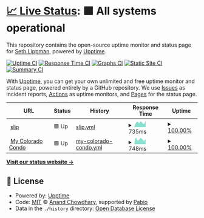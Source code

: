 # [📈 Live Status](https://trickyslip.github.io/upptime): <!--live status--> **🟩 All systems operational**

This repository contains the open-source uptime monitor and status page for [Seth Lippman](http://www.unreeled.com), powered by [Upptime](https://github.com/upptime/upptime).

[![Uptime CI](https://github.com/trickyslip/upptime/workflows/Uptime%20CI/badge.svg)](https://github.com/trickyslip/upptime/actions?query=workflow%3A%22Uptime+CI%22)
[![Response Time CI](https://github.com/trickyslip/upptime/workflows/Response%20Time%20CI/badge.svg)](https://github.com/trickyslip/upptime/actions?query=workflow%3A%22Response+Time+CI%22)
[![Graphs CI](https://github.com/trickyslip/upptime/workflows/Graphs%20CI/badge.svg)](https://github.com/trickyslip/upptime/actions?query=workflow%3A%22Graphs+CI%22)
[![Static Site CI](https://github.com/trickyslip/upptime/workflows/Static%20Site%20CI/badge.svg)](https://github.com/trickyslip/upptime/actions?query=workflow%3A%22Static+Site+CI%22)
[![Summary CI](https://github.com/trickyslip/upptime/workflows/Summary%20CI/badge.svg)](https://github.com/trickyslip/upptime/actions?query=workflow%3A%22Summary+CI%22)

With [Upptime](https://upptime.js.org), you can get your own unlimited and free uptime monitor and status page, powered entirely by a GitHub repository. We use [Issues](https://github.com/trickyslip/upptime/issues) as incident reports, [Actions](https://github.com/trickyslip/upptime/actions) as uptime monitors, and [Pages](https://trickyslip.github.io/upptime) for the status page.

<!--start: status pages-->
<!-- This summary is generated by Upptime (https://github.com/upptime/upptime) -->
<!-- Do not edit this manually, your changes will be overwritten -->
<!-- prettier-ignore -->
| URL | Status | History | Response Time | Uptime |
| --- | ------ | ------- | ------------- | ------ |
| <img alt="" src="https://icons.duckduckgo.com/ip3/slip.unreeled.com.ico" height="13"> [slip](https://slip.unreeled.com) | 🟩 Up | [slip.yml](https://github.com/trickyslip/upptime/commits/HEAD/history/slip.yml) | <details><summary><img alt="Response time graph" src="./graphs/slip/response-time-week.png" height="20"> 735ms</summary><br><a href="https://trickyslip.github.io/upptime/history/slip"><img alt="Response time 918" src="https://img.shields.io/endpoint?url=https%3A%2F%2Fraw.githubusercontent.com%2Ftrickyslip%2Fupptime%2FHEAD%2Fapi%2Fslip%2Fresponse-time.json"></a><br><a href="https://trickyslip.github.io/upptime/history/slip"><img alt="24-hour response time 1043" src="https://img.shields.io/endpoint?url=https%3A%2F%2Fraw.githubusercontent.com%2Ftrickyslip%2Fupptime%2FHEAD%2Fapi%2Fslip%2Fresponse-time-day.json"></a><br><a href="https://trickyslip.github.io/upptime/history/slip"><img alt="7-day response time 735" src="https://img.shields.io/endpoint?url=https%3A%2F%2Fraw.githubusercontent.com%2Ftrickyslip%2Fupptime%2FHEAD%2Fapi%2Fslip%2Fresponse-time-week.json"></a><br><a href="https://trickyslip.github.io/upptime/history/slip"><img alt="30-day response time 752" src="https://img.shields.io/endpoint?url=https%3A%2F%2Fraw.githubusercontent.com%2Ftrickyslip%2Fupptime%2FHEAD%2Fapi%2Fslip%2Fresponse-time-month.json"></a><br><a href="https://trickyslip.github.io/upptime/history/slip"><img alt="1-year response time 975" src="https://img.shields.io/endpoint?url=https%3A%2F%2Fraw.githubusercontent.com%2Ftrickyslip%2Fupptime%2FHEAD%2Fapi%2Fslip%2Fresponse-time-year.json"></a></details> | <details><summary><a href="https://trickyslip.github.io/upptime/history/slip">100.00%</a></summary><a href="https://trickyslip.github.io/upptime/history/slip"><img alt="All-time uptime 89.45%" src="https://img.shields.io/endpoint?url=https%3A%2F%2Fraw.githubusercontent.com%2Ftrickyslip%2Fupptime%2FHEAD%2Fapi%2Fslip%2Fuptime.json"></a><br><a href="https://trickyslip.github.io/upptime/history/slip"><img alt="24-hour uptime 100.00%" src="https://img.shields.io/endpoint?url=https%3A%2F%2Fraw.githubusercontent.com%2Ftrickyslip%2Fupptime%2FHEAD%2Fapi%2Fslip%2Fuptime-day.json"></a><br><a href="https://trickyslip.github.io/upptime/history/slip"><img alt="7-day uptime 100.00%" src="https://img.shields.io/endpoint?url=https%3A%2F%2Fraw.githubusercontent.com%2Ftrickyslip%2Fupptime%2FHEAD%2Fapi%2Fslip%2Fuptime-week.json"></a><br><a href="https://trickyslip.github.io/upptime/history/slip"><img alt="30-day uptime 100.00%" src="https://img.shields.io/endpoint?url=https%3A%2F%2Fraw.githubusercontent.com%2Ftrickyslip%2Fupptime%2FHEAD%2Fapi%2Fslip%2Fuptime-month.json"></a><br><a href="https://trickyslip.github.io/upptime/history/slip"><img alt="1-year uptime 86.61%" src="https://img.shields.io/endpoint?url=https%3A%2F%2Fraw.githubusercontent.com%2Ftrickyslip%2Fupptime%2FHEAD%2Fapi%2Fslip%2Fuptime-year.json"></a></details>
| <img alt="" src="https://icons.duckduckgo.com/ip3/www.mycoloradocondo.com.ico" height="13"> [My Colorado Condo](https://www.mycoloradocondo.com) | 🟩 Up | [my-colorado-condo.yml](https://github.com/trickyslip/upptime/commits/HEAD/history/my-colorado-condo.yml) | <details><summary><img alt="Response time graph" src="./graphs/my-colorado-condo/response-time-week.png" height="20"> 748ms</summary><br><a href="https://trickyslip.github.io/upptime/history/my-colorado-condo"><img alt="Response time 954" src="https://img.shields.io/endpoint?url=https%3A%2F%2Fraw.githubusercontent.com%2Ftrickyslip%2Fupptime%2FHEAD%2Fapi%2Fmy-colorado-condo%2Fresponse-time.json"></a><br><a href="https://trickyslip.github.io/upptime/history/my-colorado-condo"><img alt="24-hour response time 774" src="https://img.shields.io/endpoint?url=https%3A%2F%2Fraw.githubusercontent.com%2Ftrickyslip%2Fupptime%2FHEAD%2Fapi%2Fmy-colorado-condo%2Fresponse-time-day.json"></a><br><a href="https://trickyslip.github.io/upptime/history/my-colorado-condo"><img alt="7-day response time 748" src="https://img.shields.io/endpoint?url=https%3A%2F%2Fraw.githubusercontent.com%2Ftrickyslip%2Fupptime%2FHEAD%2Fapi%2Fmy-colorado-condo%2Fresponse-time-week.json"></a><br><a href="https://trickyslip.github.io/upptime/history/my-colorado-condo"><img alt="30-day response time 860" src="https://img.shields.io/endpoint?url=https%3A%2F%2Fraw.githubusercontent.com%2Ftrickyslip%2Fupptime%2FHEAD%2Fapi%2Fmy-colorado-condo%2Fresponse-time-month.json"></a><br><a href="https://trickyslip.github.io/upptime/history/my-colorado-condo"><img alt="1-year response time 999" src="https://img.shields.io/endpoint?url=https%3A%2F%2Fraw.githubusercontent.com%2Ftrickyslip%2Fupptime%2FHEAD%2Fapi%2Fmy-colorado-condo%2Fresponse-time-year.json"></a></details> | <details><summary><a href="https://trickyslip.github.io/upptime/history/my-colorado-condo">100.00%</a></summary><a href="https://trickyslip.github.io/upptime/history/my-colorado-condo"><img alt="All-time uptime 84.72%" src="https://img.shields.io/endpoint?url=https%3A%2F%2Fraw.githubusercontent.com%2Ftrickyslip%2Fupptime%2FHEAD%2Fapi%2Fmy-colorado-condo%2Fuptime.json"></a><br><a href="https://trickyslip.github.io/upptime/history/my-colorado-condo"><img alt="24-hour uptime 100.00%" src="https://img.shields.io/endpoint?url=https%3A%2F%2Fraw.githubusercontent.com%2Ftrickyslip%2Fupptime%2FHEAD%2Fapi%2Fmy-colorado-condo%2Fuptime-day.json"></a><br><a href="https://trickyslip.github.io/upptime/history/my-colorado-condo"><img alt="7-day uptime 100.00%" src="https://img.shields.io/endpoint?url=https%3A%2F%2Fraw.githubusercontent.com%2Ftrickyslip%2Fupptime%2FHEAD%2Fapi%2Fmy-colorado-condo%2Fuptime-week.json"></a><br><a href="https://trickyslip.github.io/upptime/history/my-colorado-condo"><img alt="30-day uptime 100.00%" src="https://img.shields.io/endpoint?url=https%3A%2F%2Fraw.githubusercontent.com%2Ftrickyslip%2Fupptime%2FHEAD%2Fapi%2Fmy-colorado-condo%2Fuptime-month.json"></a><br><a href="https://trickyslip.github.io/upptime/history/my-colorado-condo"><img alt="1-year uptime 80.08%" src="https://img.shields.io/endpoint?url=https%3A%2F%2Fraw.githubusercontent.com%2Ftrickyslip%2Fupptime%2FHEAD%2Fapi%2Fmy-colorado-condo%2Fuptime-year.json"></a></details>

<!--end: status pages-->

[**Visit our status website →**](https://trickyslip.github.io/upptime)

## 📄 License

- Powered by: [Upptime](https://github.com/upptime/upptime)
- Code: [MIT](./LICENSE) © [Anand Chowdhary](https://anandchowdhary.com), supported by [Pabio](https://pabio.com)
- Data in the `./history` directory: [Open Database License](https://opendatacommons.org/licenses/odbl/1-0/)
